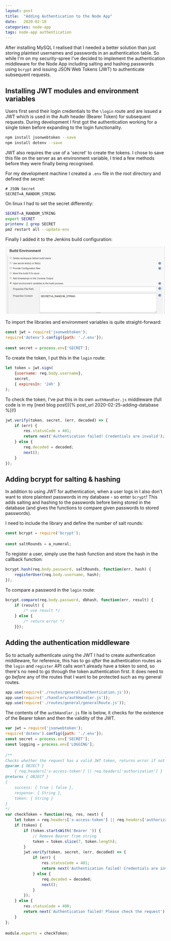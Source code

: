 ```yaml
---
layout: post
title:  "Adding Authentication to the Node App"
date:   2020-02-18
categories: node-app
tags: node-app authentication
---
```


After installing MySQL I realised that I needed a better solution than just storing plaintext usernames and passwords in an authentication table. So while I'm on my security-spree I've decided to implement the authentication middleware for the Node App including salting and hashing passwords using `bcrypt` and issuing JSON Web Tokens (JWT) to authenticate subsequent requests.

<!--more-->

## Installing JWT modules and environment variables

Users first send their login credentials to the `\login` route and are issued a JWT which is used in the Auth header (Bearer Token) for subsequent requests. During development I first got the authentication working for a single token before expanding to the login functionality.

```sh
npm install jsonwebtoken --save
npm install dotenv --save
```

JWT also requires the use of a 'secret' to create the tokens. I chose to save this file on the server as an environment variable, I tried a few methods before they were finally being recognised.

For my development machine I created a `.env` file in the root directory and defined the secret:
```env
# JSON Secret
SECRET=A_RANDOM_STRING
```

On linux I had to set the secret differently:

```sh
SECRET=A_RANDOM_STRING
export SECRET
printenv | grep SECRET
pm2 restart all --update-env
```

Finally I added it to the Jenkins build configuration:

![Build Environment](/images/nodeApp/12_jwt_secret_jenkins.JPG)

To import the libraries and environment variables is quite straight-forward:

```javascript
const jwt = require('jsonwebtoken');
require('dotenv').config({path: './.env'});

const secret = process.env['SECRET'];
```

To create the token, I put this in the `login` route:

```javascript
let token = jwt.sign(
    {username: req.body.username},
    secret,
    { expiresIn: '24h' }
);
```

To check the token, I've put this in its own `authHandler.js` middleware (full code is in my [next blog post]({% post_url 2020-02-25-adding-database %})!)

```javascript
jwt.verify(token, secret, (err, decoded) => {
    if (err) {
        res.statusCode = 401;
        return next('Authentication failed! Credentials are invalid');
    } else {
        req.decoded = decoded;
        next();
    }
});
```

## Adding bcrypt for salting & hashing

In addition to using JWT for authentication, when a user logs in I also don't want to store plaintext passwords in my database - so enter `bcrypt`! This adds salting and hashing to the passwords before being stored in the database (and gives the functions to compare given passwords to stored passwords).

I need to include the library and define the number of salt rounds:

```javascript
const bcrypt = require('bcrypt');

const saltRounds = a_numeral;
```

To register a user, simply use the hash function and store the hash in the callback function:

```javascript
bcrypt.hash(req.body.password, saltRounds, function(err, hash) {
    registerUser(req.body.username, hash);
});
```

To compare a password in the `login` route:

```javascript
bcrypt.compare(req.body.password, dbhash, function(err, result) {  
    if (result) {
        /* use result */ 
    } else {
        /* return error */
    }});
```

## Adding the authentication middleware

So to actually authenticate using the JWT I had to create authentication middleware, for reference, this has to go _after_ the authentication routes as the `login` and `register` API calls won't already have a token to send, so there's no need to go through the token authentication first. It does need to go _before_ any of the routes that I want to be protected such as my general routes.

```javascript
app.use(require('./routes/general/authentication.js'));
app.use(require('./handlers/authHandler.js'));
app.use(require('./routes/general/generalRoute.js'));
```

The contents of the `authHandler.js` file is below, it checks for the existence of the Bearer token and then the validity of the JWT.

```javascript
var jwt = require('jsonwebtoken');
require('dotenv').config({path: './.env'});
const secret = process.env['SECRET'];
const logging = process.env['LOGGING'];

/**
Checks whether the request has a valid JWT token, returns error if not
@param { OBJECT }
    { req.headers['x-access-token'] || req.headers['authorization'] }
@returns { OBJECT } 
{ 
    success: { true | false },
    response: { String },
    token: { String }
}
*/
var checkToken = function(req, res, next) {
    let token = req.headers['x-access-token'] || req.headers['authorization'];
    if (token) {
        if (token.startsWith('Bearer ')) {
            // Remove Bearer from string
            token = token.slice(7, token.length);
        }
        jwt.verify(token, secret, (err, decoded) => {
            if (err) {
                res.statusCode = 401;
                return next('Authentication failed! Credentials are invalid');
            } else {
                req.decoded = decoded;
                next();
            }
        });
    } else {
        res.statusCode = 400;
        return next('Authentication failed! Please check the request');
    }
};

module.exports = checkToken;
```
